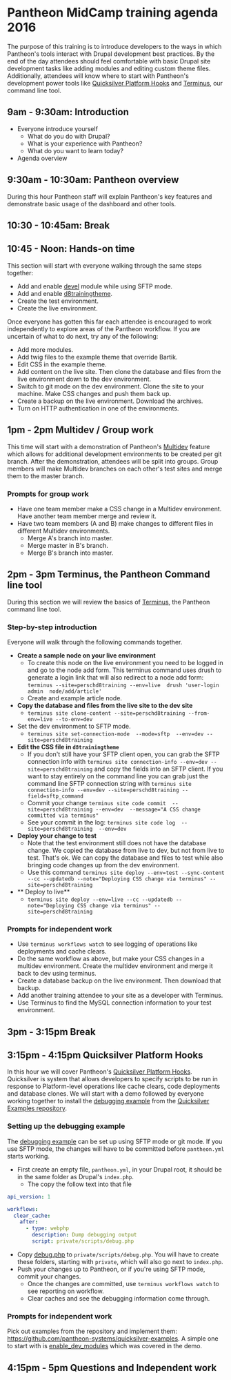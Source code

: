 # Pantheon MidCamp training agenda 2016

The purpose of this training is to introduce developers to the ways in which Pantheon's tools interact with Drupal development best practices. By the end of the day attendees should feel comfortable with basic Drupal site development tasks like adding modules and editing custom theme files. Additionally, attendees will know where to start with Pantheon's development power tools like [Quicksilver Platform Hooks] and [Terminus], our command line tool.


## 9am - 9:30am: Introduction

* Everyone introduce yourself
  * What do you do with Drupal?	
  * What is your experience with Pantheon?
  * What do you want to learn today?
* Agenda overview

## 9:30am - 10:30am: Pantheon overview

During this hour Pantheon staff will explain Pantheon's key features and demonstrate basic usage of the dashboard and other tools.

## 10:30 - 10:45am: Break

## 10:45 - Noon: Hands-on time

This section will start with everyone walking through the same steps together:

* Add and enable [devel] module while using SFTP mode.
* Add and enable [d8trainingtheme].
* Create the test environment.
* Create the live environment.

Once everyone has gotten this far each attendee is encouraged to work independently to explore areas of the Pantheon workflow. If you are uncertain of what to do next, try any of the following:

* Add more modules.
* Add twig files to the example theme that override Bartik.
* Edit CSS in the example theme.
* Add content on the live site. Then clone the database and files from the live environment down to the dev environment.
* Switch to git mode on the dev environment. Clone the site to your machine. Make CSS changes and push them back up.
* Create a backup on the live environment. Download the archives.
* Turn on HTTP authentication in one of the environments.


## 1pm - 2pm Multidev / Group work

This time will start with a demonstration of Pantheon's [Multidev] feature which allows for additional development environments to be created per git branch. After the demonstration, attendees will be split into groups. Group members will make Multidev branches on each other's test sites and merge them to the master branch.

### Prompts for group work

* Have one team member make a CSS change in a Multidev environment. Have another team member merge and review it.
* Have two team members (A and B) make changes to different files in different Multidev environments.
  * Merge A's branch into master.
  * Merge master in B's branch.
  * Merge B's branch into master.

## 2pm - 3pm Terminus, the Pantheon Command line tool

During this section we will review the basics of [Terminus][], the Pantheon command line tool.

### Step-by-step introduction

Everyone will walk through the following commands together.

* **Create a sample node on your live environment**
  * To create this node on the live environment you need to be logged in and go to the node add form. This terminus command uses drush to generate a login link that will also redirect to a node add form: `terminus --site=perschd8training --env=live  drush 'user-login admin  node/add/article' `
  * Create and example article node.
* **Copy the database and files from the live site to the dev site**
  * `terminus site clone-content --site=perschd8training --from-env=live --to-env=dev`
* Set the dev environment to SFTP mode.
  *  `terminus site set-connection-mode  --mode=sftp  --env=dev --site=perschd8training`
* **Edit the CSS file in `d8trainingtheme`**
  * If you don't still have your SFTP client open, you can grab the SFTP connection info with `terminus site connection-info --env=dev --site=perschd8training` and copy the fields into an SFTP client. If you want to stay entirely on the command line you can grab just the command line SFTP connection string with `terminus site connection-info --env=dev --site=perschd8training --field=sftp_command`
  * Commit your change `terminus site code commit  --site=perschd8training --env=dev  --message="A CSS change committed via terminus"`
  * See your commit in the log: `terminus site code log  --site=perschd8training  --env=dev`
* **Deploy your change to test**
  * Note that the test environment still does not have the database change. We copied the database from live to dev, but not from live to test. That's ok. We can copy the database and files to test while also bringing code changes up from the dev environment.
  * Use this command `terminus site deploy --env=test --sync-content --cc --updatedb --note="Deploying CSS change via terminus" --site=perschd8training`
* ** Deploy to live**
  * `terminus site deploy --env=live --cc --updatedb --note="Deploying CSS change via terminus" --site=perschd8training`


### Prompts for independent work

* Use `terminus workflows watch` to see logging of operations like deployments and cache clears.
* Do the same workflow as above, but make your CSS changes in a multidev environment. Create the multidev environment and merge it back to dev using terminus.
* Create a database backup on the live environment. Then download that backup.
* Add another training attendee to your site as a developer with Terminus.
* Use Terminus to find the MySQL connection information to your test environment.


## 3pm - 3:15pm Break

## 3:15pm - 4:15pm Quicksilver Platform Hooks

In this hour we will cover Pantheon's [Quicksilver Platform Hooks]. Quicksilver is system that allows developers to specify scripts to be run in response to Platform-level operations like cache clears, code deployments and database clones. We will start with a demo followed by everyone working together to install the [debugging example] from the [Quicksilver Examples repository].

### Setting up the debugging example

The [debugging example] can be set up using SFTP mode or git mode. If you use SFTP mode, the changes will have to be committed before `pantheon.yml` starts working.

* First create an empty file, `pantheon.yml`, in your Drupal root, it should be in the same folder as Drupal's `index.php`.
  * The copy the follow text into that file
```yaml
api_version: 1

workflows:
  clear_cache:
    after:
      - type: webphp
        description: Dump debugging output
        script: private/scripts/debug.php
```

* Copy [debug.php] to `private/scripts/debug.php`. You will have to create these folders, starting with `private`, which will also go next to `index.php`.
* Push your changes up to Pantheon, or if you're using SFTP mode, commit your changes.
  * Once the changes are committed, use `terminus workflows watch` to see reporting on workflow.
  * Clear caches and see the debugging information come through.

### Prompts for independent work

Pick out examples from the repository and implement them: https://github.com/pantheon-systems/quicksilver-examples. A simple one to start with is [enable_dev_modules] which was covered in the demo.


## 4:15pm - 5pm Questions and Independent work

[devel]: https://www.drupal.org/project/devel
[d8trainingtheme]: https://github.com/stevector/d8trainingtheme
[Multidev]: https://pantheon.io/docs/articles/sites/multidev/ 'Environments per branch'
[Quicksilver Platform Hooks]: https://pantheon.io/docs/articles/sites/quicksilver/ 'Respond to platform-level events with Quicksilver'
[Terminus]: http://github.com/pantheon-systems/terminus "The Pantheon command line tool"
[terminus token]: https://pantheon.io/docs/articles/local/cli/machine-tokens/ "Create a terminus token with your account"
[debugging example]: https://github.com/pantheon-systems/quicksilver-examples/tree/master/debugging_example "Print debugging output to terminus workflows watch"
[Quicksilver Examples repository]: https://github.com/pantheon-systems/quicksilver-examples/tree/master/debugging_example "A GitHub repository of example Quicksilver script."
[debug.php]: https://raw.githubusercontent.com/pantheon-systems/quicksilver-examples/master/debugging_example/debug.php
[enable_dev_modules]: https://github.com/pantheon-systems/quicksilver-examples/tree/master/enable_dev_modules  "Enable devel module when cloning a database from live to dev"